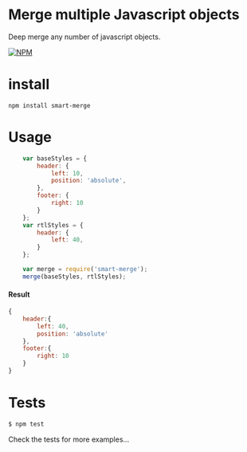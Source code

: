 # Merge multiple Javascript objects
Deep merge any number of javascript objects.

[![NPM](https://nodei.co/npm/smart-merge.png)](https://npmjs.org/package/smart-merge)

# install
`npm install smart-merge`

# Usage
```js
	var baseStyles = {
	    header: {
	        left: 10,
	        position: 'absolute',
	    },
	    footer: {
	        right: 10
	    }
	};
	var rtlStyles = {
	    header: {
	        left: 40,
	    }
	};
```

```js
	var merge = require('smart-merge');
	merge(baseStyles, rtlStyles);
```
#### Result
```js
{ 
    header:{ 
        left: 40, 
        position: 'absolute' 
    }, 
    footer:{ 
        right: 10 
    } 
}
```

# Tests
```bash
$ npm test
```
Check the tests for more examples...


